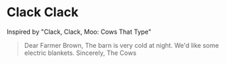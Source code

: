 # Clack Clack

Inspired by "Clack, Clack, Moo: Cows That Type"

>Dear Farmer Brown,
>The barn is very cold
>at night.
>We'd like some electric
>blankets.
>Sincerely,
>The Cows
